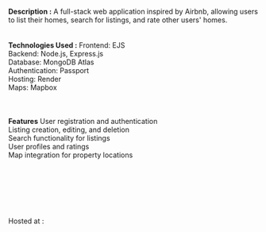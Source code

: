 <b>Description :</b>
A full-stack web application inspired by Airbnb, allowing users to list their homes, search for listings, and rate other users' homes.
<br>
<br>
<br>
<b>**Technologies Used :**</b>
Frontend: EJS <br>
Backend: Node.js, Express.js <br>
Database: MongoDB Atlas <br>
Authentication: Passport <br>
Hosting: Render <br>
Maps: Mapbox <br>
<br>
<br>
<br>
<b>**Features**</b>
User registration and authentication <br>
Listing creation, editing, and deletion <br>
Search functionality for listings <br>
User profiles and ratings <br>
Map integration for property locations <br>
<br><br><br><br><br><br>

Hosted at : <a>  </a>
